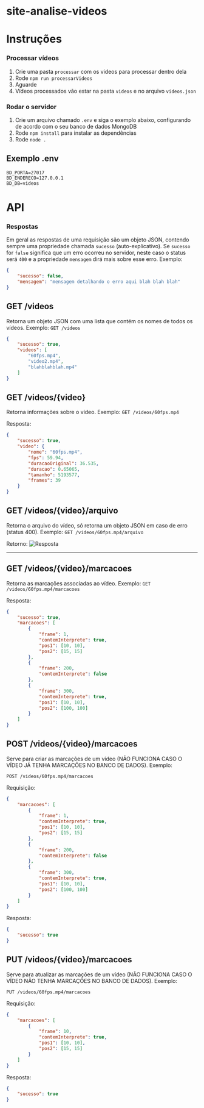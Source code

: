 # site-analise-videos

# Instruções

### Processar vídeos
1. Crie uma pasta `processar` com os videos para processar dentro dela
2. Rode `npm run processarVideos`
3. Aguarde
4. Vídeos processados vão estar na pasta `videos` e no arquivo `videos.json`

### Rodar o servidor
1. Crie um arquivo chamado `.env` e siga o exemplo abaixo, configurando de acordo com o seu banco de dados MongoDB
2. Rode `npm install` para instalar as dependências
3. Rode `node .`

## Exemplo .env
```
BD_PORTA=27017
BD_ENDERECO=127.0.0.1
BD_DB=videos
```

# API

### Respostas
Em geral as respostas de uma requisição são um objeto JSON, contendo sempre uma propriedade chamada `sucesso` (auto-explicativo). Se `sucesso` for `false` significa que um erro ocorreu no servidor, neste caso o status será `400` e a propriedade `mensagem` dirá mais sobre esse erro. Exemplo:

```json
{
    "sucesso": false,
    "mensagem": "mensagem detalhando o erro aqui blah blah blah"
}
```

## GET /videos
Retorna um objeto JSON com uma lista que contém os nomes de todos os vídeos. Exemplo:
```GET /videos```

```json
{
    "sucesso": true,
    "videos": [
        "60fps.mp4",
        "video2.mp4",
        "blahblahblah.mp4"
    ]
}
```

## GET /videos/{video}<br>
Retorna informações sobre o vídeo. Exemplo:
```GET /videos/60fps.mp4```

Resposta:
```json
{
    "sucesso": true,
    "video": {
        "nome": "60fps.mp4",
        "fps": 59.94,
        "duracaoOriginal": 36.535,
        "duracao": 0.65065,
        "tamanho": 5193577,
        "frames": 39
    }
}
```

## GET /videos/{video}/arquivo
Retorna o arquivo do vídeo, só retorna um objeto JSON em caso de erro (status 400). Exemplo:
```GET /videos/60fps.mp4/arquivo```

Retorno: 
![Resposta](https://i.imgur.com/myvu4g3.png)

---

## GET /videos/{video}/marcacoes
Retorna as marcações associadas ao vídeo. Exemplo:
```GET /videos/60fps.mp4/marcacoes```

Resposta:
```json
{
    "sucesso": true,
    "marcacoes": [
        {
            "frame": 1,
            "contemInterprete": true,
            "pos1": [10, 10],
            "pos2": [15, 15]
        },
        {
            "frame": 200,
            "contemInterprete": false
        },
        {
            "frame": 300,
            "contemInterprete": true,
            "pos1": [10, 10],
            "pos2": [100, 100]
        }
    ]
}
```

## POST /videos/{video}/marcacoes
Serve para criar as marcações de um vídeo (NÃO FUNCIONA CASO O VÍDEO JÁ TENHA MARCAÇÕES NO BANCO DE DADOS). Exemplo:

```POST /videos/60fps.mp4/marcacoes```

Requisição:
```json
{
    "marcacoes": [
        {
            "frame": 1,
            "contemInterprete": true,
            "pos1": [10, 10],
            "pos2": [15, 15]
        },
        {
            "frame": 200,
            "contemInterprete": false
        },
        {
            "frame": 300,
            "contemInterprete": true,
            "pos1": [10, 10],
            "pos2": [100, 100]
        }
    ]
}
```

Resposta:
```json
{
    "sucesso": true
}
```

## PUT /videos/{video}/marcacoes
Serve para atualizar as marcações de um vídeo (NÃO FUNCIONA CASO O VÍDEO NÃO TENHA MARCAÇÕES NO BANCO DE DADOS). Exemplo:

```PUT /videos/60fps.mp4/marcacoes```

Requisição:
```json
{
    "marcacoes": [
        {
            "frame": 10,
            "contemInterprete": true,
            "pos1": [10, 10],
            "pos2": [15, 15]
        }
    ]
}
```

Resposta:
```json
{
    "sucesso": true
}
```